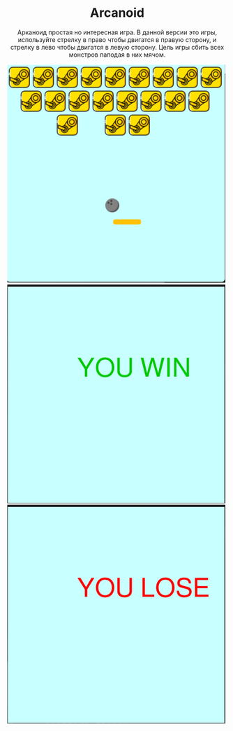 <h1 align="center">
  Arcanoid
  </h1>
<p align="center">
  Арканоид простая но интересная игра. В данной версии это игры, используйте  стрелку в право чтобы двигатся в правую сторону, и стрелку в лево чтобы двигатся в левую сторону. Цель игры сбить всех монстров паподая в них мячом.
  </p>
 <img src= "https://github.com/Top4ik22830/Arcanoid/blob/main/images/Screenshot.png" width = "500" height= "500"/>  
 <img src= "https://github.com/Top4ik22830/Arcanoid/blob/main/images/Screenshot2.png" width = "500" height= "500"/>
 <img src= "https://github.com/Top4ik22830/Arcanoid/blob/main/images/Screenshot3.png" width = "500" height= "500"/>
